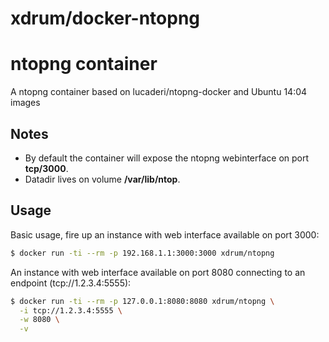 # xdrum/docker-ntopng
# ntopng container

A ntopng container based on lucaderi/ntopng-docker and Ubuntu 14:04 images

## Notes
* By default the container will expose the ntopng webinterface on port **tcp/3000**.
* Datadir lives on volume **/var/lib/ntop**.

## Usage

Basic usage, fire up an instance with web interface available on port 3000:
```bash
$ docker run -ti --rm -p 192.168.1.1:3000:3000 xdrum/ntopng
```

An instance with web interface available on port 8080 connecting to an endpoint (tcp://1.2.3.4:5555):
```bash
$ docker run -ti --rm -p 127.0.0.1:8080:8080 xdrum/ntopng \
  -i tcp://1.2.3.4:5555 \
  -w 8080 \
  -v
```
